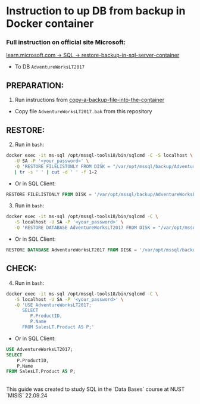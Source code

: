 # Instruction to up DB from backup in Docker container

### Full instruction on official site Microsoft:

[learn.microsoft.com -> SQL -> restore-backup-in-sql-server-container](https://learn.microsoft.com/ru-ru/sql/linux/tutorial-restore-backup-in-sql-server-container?view=sql-server-ver16&tabs=cli)


* To DB `AdventureWorksLT2017`

## PREPARATION:

1. Run instructions from [copy-a-backup-file-into-the-container](https://learn.microsoft.com/ru-ru/sql/linux/tutorial-restore-backup-in-sql-server-container?view=sql-server-ver16&tabs=cli#copy-a-backup-file-into-the-container)

- Copy file `AdventureWorksLT2017.bak` from this repository

## RESTORE:

2. Run in `bash`:
```bash
docker exec -it ms-sql /opt/mssql-tools18/bin/sqlcmd -C -S localhost \
   -U SA -P '<your_password>' \
   -Q 'RESTORE FILELISTONLY FROM DISK = "/var/opt/mssql/backup/AdventureWorksLT2017.bak"' \
   | tr -s ' ' | cut -d ' ' -f 1-2
```

   - Or in SQL Client:
```sql
RESTORE FILELISTONLY FROM DISK = '/var/opt/mssql/backup/AdventureWorksLT2017.bak'
```

3. Run in `bash`:
```bash
docker exec -it ms-sql /opt/mssql-tools18/bin/sqlcmd -C \
   -S localhost -U SA -P '<your_password>' \
   -Q 'RESTORE DATABASE AdventureWorksLT2017 FROM DISK = "/var/opt/mssql/backup/AdventureWorksLT2017.bak" WITH MOVE "AdventureWorksLT2012_Data" TO "/var/opt/mssql/data/AdventureWorksLT2017_data.ndf", MOVE "AdventureWorksLT2012_Log" TO "/var/opt/mssql/data/AdventureWorksLT2017.ldf"'
```

   - Or in SQL Client:
```sql
RESTORE DATABASE AdventureWorksLT2017 FROM DISK = '/var/opt/mssql/backup/AdventureWorksLT2017.bak' WITH MOVE 'AdventureWorksLT2012_Data' TO '/var/opt/mssql/data/AdventureWorksLT2012_Data.mdf', MOVE 'AdventureWorksLT2012_Log' TO '/var/opt/mssql/data/AdventureWorksLT2012_Log.ldf';
```


## CHECK:

4. Run in `bash`:
```bash
docker exec -it ms-sql /opt/mssql-tools18/bin/sqlcmd -C \
   -S localhost -U SA -P '<your_password>' \
   -Q 'USE AdventureWorksLT2017;
      SELECT 
         P.ProductID, 
         P.Name 
      FROM SalesLT.Product AS P;'
```

   - Or in SQL Client:
```sql
USE AdventureWorksLT2017;
SELECT 
    P.ProductID, 
    P.Name 
FROM SalesLT.Product AS P;
```

<br/>
This guide was created to study SQL in the `Data Bases` course at NUST `MISIS` 22.09.24